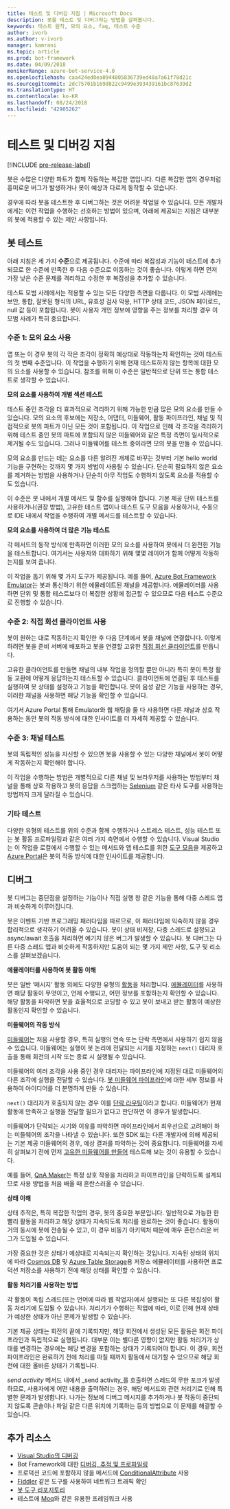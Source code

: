 ```yaml
---
title: 테스트 및 디버깅 지침 | Microsoft Docs
description: 봇을 테스트 및 디버그하는 방법을 살펴봅니다.
keywords: 테스트 원칙, 모의 요소, faq, 테스트 수준
author: ivorb
ms.author: v-ivorb
manager: kamrani
ms.topic: article
ms.prod: bot-framework
ms.date: 04/09/2018
monikerRange: azure-bot-service-4.0
ms.openlocfilehash: caa424ed0ea0944805836739ed48a7a61f78d21c
ms.sourcegitcommit: 2dc75701b169d822c9499e393439161bc87639d2
ms.translationtype: HT
ms.contentlocale: ko-KR
ms.lasthandoff: 08/24/2018
ms.locfileid: "42905262"
---
```

# <a name="testing-and-debugging-guidelines"></a>테스트 및 디버깅 지침

[!INCLUDE [pre-release-label](../includes/pre-release-label.md)]

봇은 수많은 다양한 파트가 함께 작동하는 복잡한 앱입니다. 다른 복잡한 앱의 경우처럼 흥미로운 버그가 발생하거나 봇이 예상과 다르게 동작할 수 있습니다.

경우에 따라 봇을 테스트한 후 디버그하는 것은 어려운 작업일 수 있습니다. 모든 개발자에게는 이런 작업을 수행하는 선호하는 방법이 있으며, 아래에 제공되는 지침은 대부분의 봇에 적용할 수 있는 제안 사항입니다.

## <a name="testing-your-bot"></a>봇 테스트

아래 지침은 세 가지 **수준**으로 제공됩니다.  수준에 따라 복잡성과 기능이 테스트에 추가되므로 한 수준에 만족한 후 다음 수준으로 이동하는 것이 좋습니다. 이렇게 하면 먼저 가장 낮은 수준 문제를 격리하고 수정한 후 복잡성을 추가할 수 있습니다.

테스트 모범 사례에서는 적용할 수 있는 모든 다양한 측면을 다룹니다. 이 모범 사례에는 보안, 통합, 잘못된 형식의 URL, 유효성 검사 악용, HTTP 상태 코드, JSON 페이로드, null 값 등이 포함됩니다. 봇이 사용자 개인 정보에 영향을 주는 정보를 처리할 경우 이 모범 사례가 특히 중요합니다.

### <a name="level-1-use-mock-elements"></a>수준 1: 모의 요소 사용

앱 또는 이 경우 봇의 각 작은 조각이 정확히 예상대로 작동하는지 확인하는 것이 테스트의 첫 번째 수준입니다. 이 작업을 수행하기 위해 현재 테스트하지 않는 항목에 대한 모의 요소를 사용할 수 있습니다. 참조를 위해 이 수준은 일반적으로 단위 또는 통합 테스트로 생각할 수 있습니다.

**모의 요소를 사용하여 개별 섹션 테스트**

테스트 중인 조각을 더 효과적으로 격리하기 위해 가능한 만큼 많은 모의 요소를 만들 수 있습니다. 모의 요소의 후보에는 저장소, 어댑터, 미들웨어, 활동 파이프라인, 채널 및 직접적으로 봇의 파트가 아닌 모든 것이 포함됩니다. 이 작업으로 인해 각 조각을 격리하기 위해 테스트 중인 봇의 파트에 포함되지 않은 미들웨어와 같은 특정 측면이 일시적으로 제거될 수도 있습니다. 그러나 미들웨어를 테스트 중이라면 모의 봇을 만들 수 있습니다.

모의 요소를 만드는 데는 요소를 다른 알려진 개체로 바꾸는 것부터 기본 hello world 기능을 구현하는 것까지 몇 가지 방법이 사용될 수 있습니다. 단순히 필요하지 않은 요소를 제거하는 방법을 사용하거나 단순히 아무 작업도 수행하지 않도록 요소를 적용할 수도 있습니다. 

이 수준은 봇 내에서 개별 메서드 및 함수를 실행해야 합니다. 기본 제공 단위 테스트를 사용하거나(권장 방법), 고유한 테스트 앱이나 테스트 도구 모음을 사용하거나, 수동으로 IDE 내에서 작업을 수행하여 개별 메서드를 테스트할 수 있습니다. 

**모의 요소를 사용하여 더 많은 기능 테스트**

각 메서드의 동작 방식에 만족하면 이러한 모의 요소를 사용하여 봇에서 더 완전한 기능을 테스트합니다. 여기서는 사용자와 대화하기 위해 몇몇 레이어가 함께 어떻게 작동하는지를 보여 줍니다. 

이 작업을 돕기 위해 몇 가지 도구가 제공됩니다. 예를 들어, [Azure Bot Framework Emulator](https://github.com/Microsoft/BotFramework-Emulator)는 봇과 통신하기 위한 에뮬레이트된 채널을 제공합니다. 에뮬레이터를 사용하면 단위 및 통합 테스트보다 더 복잡한 상황에 접근할 수 있으므로 다음 테스트 수준으로 진행할 수 있습니다.

### <a name="level-2-use-a-direct-line-client"></a>수준 2: 직접 회선 클라이언트 사용

봇이 원하는 대로 작동하는지 확인한 후 다음 단계에서 봇을 채널에 연결합니다. 이렇게 하려면 봇을 준비 서버에 배포하고 봇을 연결할 고유한 [직접 회선 클라이언트](bot-builder-howto-direct-line.md)를 만듭니다.

고유한 클라이언트를 만들면 채널의 내부 작업을 정의할 뿐만 아니라 특히 봇이 특정 활동 교환에 어떻게 응답하는지 테스트할 수 있습니다. 클라이언트에 연결된 후 테스트를 실행하여 봇 상태를 설정하고 기능을 확인합니다. 봇이 음성 같은 기능을 사용하는 경우, 이러한 채널을 사용하면 해당 기능을 확인할 수 있습니다.

여기서 Azure Portal 통해 Emulator와 웹 채팅을 둘 다 사용하면 다른 채널과 상호 작용하는 동안 봇의 작동 방식에 대한 인사이트를 더 자세히 제공할 수 있습니다.

### <a name="level-3-channel-tests"></a>수준 3: 채널 테스트

봇의 독립적인 성능을 자신할 수 있으면 봇을 사용할 수 있는 다양한 채널에서 봇이 어떻게 작동하는지 확인해야 합니다. 

이 작업을 수행하는 방법은 개별적으로 다른 채널 및 브라우저를 사용하는 방법부터 채널을 통해 상호 작용하고 봇의 응답을 스크랩하는 [Selenium](https://docs.seleniumhq.org/) 같은 타사 도구를 사용하는 방법까지 크게 달라질 수 있습니다.

### <a name="other-testing"></a>기타 테스트

다양한 유형의 테스트를 위의 수준과 함께 수행하거나 스트레스 테스트, 성능 테스트 또는 봇 활동 프로파일링과 같은 여러 가지 측면에서 수행할 수 있습니다. Visual Studio는 이 작업을 로컬에서 수행할 수 있는 메서드와 앱 테스트를 위한 [도구 모음](https://www.visualstudio.com/team-services/testing-tools/)을 제공하고 [Azure Portal](https://portal.azure.com)은 봇의 작동 방식에 대한 인사이트를 제공합니다.

## <a name="debugging"></a>디버그

봇 디버그는 중단점을 설정하는 기능이나 직접 실행 창 같은 기능을 통해 다중 스레드 앱과 비슷하게 이루어집니다. 

봇은 이벤트 기반 프로그래밍 패러다임을 따르므로, 이 패러다임에 익숙하지 않을 경우 합리적으로 생각하기 어려울 수 있습니다. 봇이 상태 비저장, 다중 스레드로 설정되고 async/await 호출을 처리하면 예기치 않은 버그가 발생할 수 있습니다. 봇 디버그는 다른 다중 스레드 앱과 비슷하게 작동하지만 도움이 되는 몇 가지 제안 사항, 도구 및 리소스를 살펴보겠습니다.

**에뮬레이터를 사용하여 봇 활동 이해**

봇은 일반 ‘메시지’ 활동 외에도 다양한 유형의 [활동](bot-builder-concept-activity-processing.md)을 처리합니다. [에뮬레이터](../bot-service-debug-emulator.md)를 사용하면 해당 활동이 무엇이고, 언제 수행되고, 어떤 정보를 포함하는지 확인할 수 있습니다. 해당 활동을 파악하면 봇을 효율적으로 코딩할 수 있고 봇이 보내고 받는 활동이 예상한 활동인지 확인할 수 있습니다.

**미들웨어의 작동 방식**

[미들웨어](bot-builder-concept-middleware.md)는 처음 사용할 경우, 특히 실행의 연속 또는 단락 측면에서 사용하기 쉽지 않을 수 있습니다. 미들웨어는 실행이 봇 논리에 전달되는 시기를 지정하는 `next()` 대리자 호출을 통해 회전의 시작 또는 종료 시 실행될 수 있습니다. 

미들웨어의 여러 조각을 사용 중인 경우 대리자는 파이프라인에 지정된 대로 미들웨어의 다른 조각에 실행을 전달할 수 있습니다. [봇 미들웨어 파이프라인](bot-builder-concept-middleware.md#the-bot-middleware-pipeline)에 대한 세부 정보를 사용하여 아이디어를 더 분명하게 만들 수 있습니다.

`next()` 대리자가 호출되지 않는 경우 이를 [단락 라우팅](bot-builder-concept-middleware.md#short-circuiting)이라고 합니다. 미들웨어가 현재 활동에 만족하고 실행을 전달할 필요가 없다고 판단하면 이 경우가 발생합니다. 

미들웨어가 단락되는 시기와 이유를 파악하면 파이프라인에서 최우선으로 고려해야 하는 미들웨어의 조각을 나타낼 수 있습니다. 또한 SDK 또는 다른 개발자에 의해 제공되는 기본 제공 미들웨어의 경우, 예상 결과를 파악하는 것이 중요합니다. 미들웨어를 자세히 살펴보기 전에 먼저 [고유한 미들웨어를 만들어](bot-builder-create-middleware.md) 테스트해 보는 것이 유용할 수 있습니다.

예를 들어, [QnA Maker](bot-builder-howto-qna.md)는 특정 상호 작용을 처리하고 파이프라인을 단락하도록 설계되므로 사용 방법을 처음 배울 때 혼란스러울 수 있습니다.

**상태 이해**

상태 추적은, 특히 복잡한 작업의 경우, 봇의 중요한 부분입니다. 일반적으로 가능한 한 빨리 활동을 처리하고 해당 상태가 지속되도록 처리를 완료하는 것이 좋습니다. 활동이 거의 동시에 봇에 전송될 수 있고, 이 경우 비동기 아키텍처 때문에 매우 혼란스러운 버그가 도입될 수 있습니다.

가장 중요한 것은 상태가 예상대로 지속되는지 확인하는 것입니다. 지속된 상태의 위치에 따라 [Cosmos DB](https://docs.microsoft.com/en-us/azure/cosmos-db/local-emulator) 및 [Azure Table Storage](https://docs.microsoft.com/en-us/azure/storage/common/storage-use-emulator)용 저장소 에뮬레이터를 사용하면 프로덕션 저장소를 사용하기 전에 해당 상태를 확인할 수 있습니다.

**활동 처리기를 사용하는 방법**

각 활동이 독립 스레드(또는 언어에 따라 웹 작업자)에서 실행되는 또 다른 복잡성이 활동 처리기에 도입될 수 있습니다. 처리기가 수행하는 작업에 따라, 이로 인해 현재 상태가 예상한 상태가 아닌 문제가 발생할 수 있습니다.

기본 제공 상태는 회전의 끝에 기록되지만, 해당 회전에서 생성된 모든 활동은 회전 파이프라인과 독립적으로 실행됩니다. 대부분 이는 별다른 영향이 없지만 활동 처리기가 상태를 변경하는 경우에는 해당 변경을 포함하는 상태가 기록되어야 합니다. 이 경우, 회전 파이프라인은 완료하기 전에 처리를 마칠 때까지 활동에서 대기할 수 있으므로 해당 회전에 대한 올바른 상태가 기록됩니다.

_send activity_ 메서드 내에서 _send activity_를 호출하면 스레드의 무한 포크가 발생하므로, 사용자에게 어떤 내용을 출력하려는 경우, 해당 메서드와 관련 처리기로 인해 특별한 문제가 발생합니다. 나가는 정보에 디버그 메시지를 추가하거나 봇 작동이 중단되지 않도록 콘솔이나 파일 같은 다른 위치에 기록하는 등의 방법으로 이 문제를 해결할 수 있습니다.


## <a name="additional-resources"></a>추가 리소스
* [Visual Studio의 디버깅](https://docs.microsoft.com/en-us/visualstudio/debugger/index)
* Bot Framework에 대한 [디버깅, 추적 및 프로파일링](https://docs.microsoft.com/en-us/dotnet/framework/debug-trace-profile/)
* 프로덕션 코드에 포함하지 않을 메서드에 [ConditionalAttribute](https://docs.microsoft.com/en-us/dotnet/api/system.diagnostics.conditionalattribute?view=netcore-2.0) 사용 
* [Fiddler](https://www.telerik.com/fiddler) 같은 도구를 사용하여 네트워크 트래픽 확인 
* [봇 도구 리포지토리](https://github.com/Microsoft/botbuilder-tools)
* 테스트에 [Moq](https://github.com/moq/moq4)와 같은 유용한 프레임워크 사용
